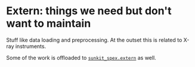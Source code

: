 # Extern: things we need but don't want to maintain

Stuff like data loading and preprocessing.
At the outset this is related to X-ray instruments.

Some of the work is offloaded to [`sunkit_spex.extern`](https://github.com/sunpy/sunkit-spex/tree/main/sunkit_spex/extern) as well.
